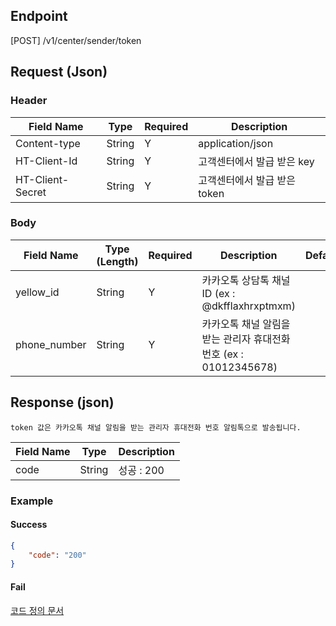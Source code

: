 ## Endpoint
[POST] /v1/center/sender/token

## Request (Json)
### Header
| Field Name       | Type   | Required | Description          |
|------------------|--------|----------|----------------------|
| Content-type     | String | Y        | application/json     |
| HT-Client-Id     | String | Y        | 고객센터에서 발급 받은 key    |
| HT-Client-Secret | String | Y        | 고객센터에서 발급 받은 token  |

### Body
| Field Name   | Type (Length) | Required | Description                                   | Default |
|--------------|---------------|----------|-----------------------------------------------|---------|
| yellow_id    | String        | Y        | 카카오톡 상담톡 채널 ID (ex : @dkfflaxhrxptmxm)        |         |
| phone_number | String        | Y        | 카카오톡 채널 알림을 받는 관리자 휴대전화 번호 (ex : 01012345678) |         |

## Response (json)
```text
token 값은 카카오톡 채널 알림을 받는 관리자 휴대전화 번호 알림톡으로 발송됩니다.
```
| Field Name | Type   | Description |
|------------|--------|-------------|
| code       | String | 성공 : 200    |

### Example

#### Success
```json
{
    "code": "200"
}
```

#### Fail
[코드 정의 문서](./API%20코드%20정의)